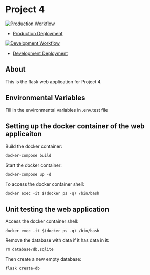 # Project 4

[![Production Workflow](https://github.com/sagedemage/final_flask_start/actions/workflows/prod.yml/badge.svg)](https://github.com/sagedemage/final_flask_start/actions/workflows/prod.yml)
* [Production Deployment](https://final-flask-start-prod.herokuapp.com/)

[![Development Workflow](https://github.com/sagedemage/final_flask_start/actions/workflows/dev.yml/badge.svg)](https://github.com/sagedemage/final_flask_start/actions/workflows/dev.yml)
* [Development Deployment](https://final-flask-start-dev.herokuapp.com/)

## About

This is the flask web application for Project 4.

## Environmental Variables
Fill in the environmental variables in .env.test file

## Setting up the docker container of the web applicaiton
Build the docker container:
````
docker-compose build
````
Start the docker container:
````
docker-compose up -d
````
To access the docker container shell:
````
docker exec -it $(docker ps -q) /bin/bash
````

## Unit testing the web application
Access the docker container shell:
````
docker exec -it $(docker ps -q) /bin/bash
````
Remove the database with data if it has data in it:
````
rm database/db.sqlite
````
Then create a new empty database:
````
flask create-db
````

